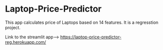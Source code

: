 # Laptop-Price-Predictor

This app calculates price of Laptops based on 14 features. It is a regresstion project.

Link to the streamlit app--> https://laptop-price-predictor-reg.herokuapp.com/
